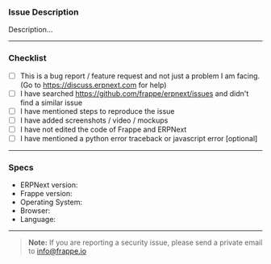### Issue Description

Description...

---

### Checklist

- [ ] This is a bug report / feature request and not just a problem I am facing. 
      (Go to https://discuss.erpnext.com for help)
- [ ] I have searched https://github.com/frappe/erpnext/issues and didn't find a similar issue
- [ ] I have mentioned steps to reproduce the issue
- [ ] I have added screenshots / video / mockups
- [ ] I have not edited the code of Frappe and ERPNext
- [ ] I have mentioned a python error traceback or javascript error [optional]

---

### Specs

- ERPNext version:  
- Frappe version: 
- Operating System: 
- Browser: 
- Language: 

---

> **Note:** If you are reporting a security issue, please send a private email to <info@frappe.io>
